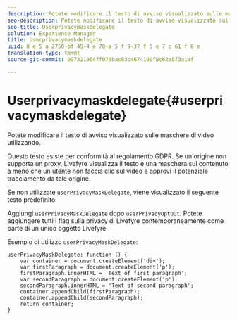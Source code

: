 ```yaml
---
description: Potete modificare il testo di avviso visualizzato sulle maschere di video utilizzando.
seo-description: Potete modificare il testo di avviso visualizzato sulle maschere di video utilizzando.
seo-title: Userprivacymaskdelegate
solution: Experience Manager
title: Userprivacymaskdelegate
uuid: 8 e 5 a 2750-bf 45-4 e 70-a 5 f 9-37 f 5 e 7 c 61 f 8 e
translation-type: tm+mt
source-git-commit: 097321964ff078bac83c4674100f8c62a8f3a1af

---
```



# Userprivacymaskdelegate{#userprivacymaskdelegate}

Potete modificare il testo di avviso visualizzato sulle maschere di video utilizzando.

Questo testo esiste per conformità al regolamento GDPR. Se un&#39;origine non supporta un proxy, Livefyre visualizza il testo e una maschera sul contenuto a meno che un utente non faccia clic sul video e approvi il potenziale tracciamento da tale origine.

Se non utilizzate `userPrivacyMaskDelegate`, viene visualizzato il seguente testo predefinito:

Aggiungi `userPrivacyMaskDelegate` dopo `userPrivacyOptOut`. Potete aggiungere tutti i flag sulla privacy di Livefyre contemporaneamente come parte di un unico oggetto Livefyre.

Esempio di utilizzo `userPrivacyMaskDelegate`:

```
userPrivacyMaskDelegate: function () { 
    var container = document.createElement('div'); 
    var firstParagraph = document.createElement('p'); 
    firstParagraph.innerHTML = 'Text of first paragraph'; 
    var secondParagraph = document.createElement('p'); 
    secondParagraph.innerHTML = 'Text of second paragraph'; 
    container.appendChild(firstParagraph); 
    container.appendChild(secondParagraph); 
    return container; 
}
```
